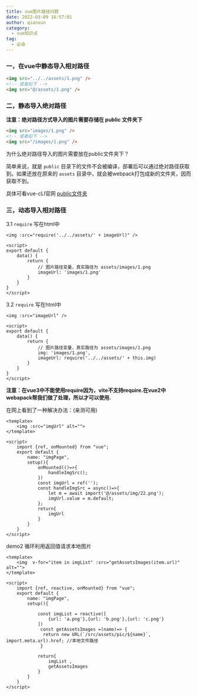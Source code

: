 ```yaml
---
title: vue图片路径问题
date: 2022-03-09 16:57:01
author: qianxun
category: 
  - vue知识点
tag: 
  - 必会
---
```




### 一，在vue中静态导入相对路径

```html
<img src="../../assets/1.png" />
<!-- 或者如下 -->
<img src="@/assets/1.png" />

```



### 二，静态导入绝对路径

**注意：绝对路径方式导入的图片需要存储在 public 文件夹下**

```html
<img src="images/1.png" />
<!-- 或者如下 -->
<img src="/images/1.png" />

```

为什么绝对路径导入的图片需要放在public文件夹下？

简单来说，就是 `public` 目录下的文件不会被编译，部署后可以通过绝对路径获取到。如果还放在原来的   `assets` 目录中，就会被webpack打包成新的文件夹，因而获取不到。

具体可看vue-cLI官网  [public文件夹](https://cli.vuejs.org/zh/guide/html-and-static-assets.html#public-%E6%96%87%E4%BB%B6%E5%A4%B9)  

### 三，动态导入相对路径

3.1  `require` 写在html中 

```vue
<img :src="require('../../assets/' + imageUrl)" />

<script>
export default {
	data() {
        return {
            // 图片路径变量，真实路径为 assets/images/1.png
            imageUrl: 'images/1.png'
        }
    }
}
</script>
```

3.2  `require` 写在html中 

```vue
<img :src="imageUrl" />

<script>
export default {
	data() {
        return {
            // 图片路径变量，真实路径为 assets/images/1.png
            img: 'images/1.png',
            imageUrl: require('../../assets/' + this.img)
        }
    }
}
</script>
```

**注意：在vue3中不能使用require因为，vite不支持require.在vue2中webapack帮我们做了处理，所以才可以使用.**



在网上看到了一种解决办法：(亲测可用)

```vue
<template>
    <img :src="imgUrl" alt="">
</template>

<script>
    import {ref, onMounted} from "vue";
    export default {
        name: "imgPage",
        setup(){
            onMounted(()=>{
                handleImgSrc();
            })
            const imgUrl = ref('');
            const handleImgSrc = async()=>{
                let m = await import('@/assets/img/22.png');
                imgUrl.value = m.default;
            };
            return{
                imgUrl
            }
        }
    }
</script>

```

demo2 循环利用返回值请求本地图片

```vue
<template>
    <img  v-for="item in imgList" :src="getAssetsImages(item.url)" alt="">
</template>

<script>
    import {ref, reactive, onMounted} from "vue";
    export default {
        name: "imgPage",
        setup(){
        
       		const imgList = reactive([
				{url: 'a.png'},{url: 'b.png'},{url: 'c.png'}
			])
             const getAssetsImages =(name)=> {
		      return new URL(`/src/assets/pic/${name}`, import.meta.url).href; //本地文件路径
		 	 }

            return{
            	imgList ,
                getAssetsImages 
            }
        }
    }
</script>

```

